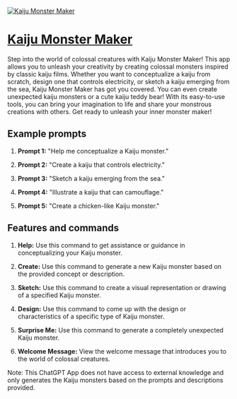 [![Kaiju Monster Maker](https://files.oaiusercontent.com/file-irr9wY3qFJg8lABC6nHHzH4H?se=2123-10-17T04%3A39%3A50Z&sp=r&sv=2021-08-06&sr=b&rscc=max-age%3D31536000%2C%20immutable&rscd=attachment%3B%20filename%3D7b53bc5a-c776-4cb3-9f8e-3582cfc58827.png&sig=INutSQmgNy83SlkNfzgGtOrAH93PoippvyqJBIxMbDA%3D)](https://chat.openai.com/g/g-q4Xx5QLwU-kaiju-monster-maker)

# [Kaiju Monster Maker](https://chat.openai.com/g/g-q4Xx5QLwU-kaiju-monster-maker)

Step into the world of colossal creatures with Kaiju Monster Maker! This app allows you to unleash your creativity by creating colossal monsters inspired by classic kaiju films. Whether you want to conceptualize a kaiju from scratch, design one that controls electricity, or sketch a kaiju emerging from the sea, Kaiju Monster Maker has got you covered. You can even create unexpected kaiju monsters or a cute kaiju teddy bear! With its easy-to-use tools, you can bring your imagination to life and share your monstrous creations with others. Get ready to unleash your inner monster maker!

## Example prompts

1. **Prompt 1:** "Help me conceptualize a Kaiju monster."

2. **Prompt 2:** "Create a kaiju that controls electricity."

3. **Prompt 3:** "Sketch a kaiju emerging from the sea."

4. **Prompt 4:** "Illustrate a kaiju that can camouflage."

5. **Prompt 5:** "Create a chicken-like Kaiju monster."

## Features and commands

1. **Help:** Use this command to get assistance or guidance in conceptualizing your Kaiju monster.

2. **Create:** Use this command to generate a new Kaiju monster based on the provided concept or description.

3. **Sketch:** Use this command to create a visual representation or drawing of a specified Kaiju monster.

4. **Design:** Use this command to come up with the design or characteristics of a specific type of Kaiju monster.

5. **Surprise Me:** Use this command to generate a completely unexpected Kaiju monster.

6. **Welcome Message:** View the welcome message that introduces you to the world of colossal creatures.

Note: This ChatGPT App does not have access to external knowledge and only generates the Kaiju monsters based on the prompts and descriptions provided.